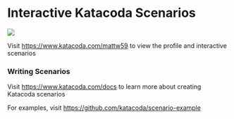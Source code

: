# Interactive Katacoda Scenarios

[![](http://shields.katacoda.com/katacoda/mattw59/count.svg)](https://www.katacoda.com/mattw59 "Get your profile on Katacoda.com")

Visit https://www.katacoda.com/mattw59 to view the profile and interactive scenarios

### Writing Scenarios
Visit https://www.katacoda.com/docs to learn more about creating Katacoda scenarios

For examples, visit https://github.com/katacoda/scenario-example
